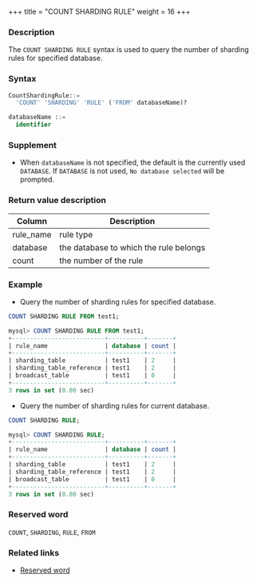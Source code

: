 +++
title = "COUNT SHARDING RULE"
weight = 16
+++

### Description

The `COUNT SHARDING RULE` syntax is used to query the number of sharding rules for specified database.

### Syntax

```sql
CountShardingRule::=
  'COUNT' 'SHARDING' 'RULE' ('FROM' databaseName)?

databaseName ::=
  identifier
```

### Supplement

- When `databaseName` is not specified, the default is the currently used `DATABASE`. If `DATABASE` is not used, `No database selected` will be prompted.

### Return value description

| Column    | Description                             |
| ----------| ----------------------------------------|
| rule_name | rule type                               |
| database  | the database to which the rule belongs  |
| count     | the number of the rule                  |


### Example

- Query the number of sharding rules for specified database.

```sql
COUNT SHARDING RULE FROM test1;
```

```sql
mysql> COUNT SHARDING RULE FROM test1;
+--------------------------+----------+-------+
| rule_name                | database | count |
+--------------------------+----------+-------+
| sharding_table           | test1    | 2     |
| sharding_table_reference | test1    | 2     |
| broadcast_table          | test1    | 0     |
+--------------------------+----------+-------+
3 rows in set (0.00 sec)
```

- Query the number of sharding rules for current database.

```sql
COUNT SHARDING RULE;
```

```sql
mysql> COUNT SHARDING RULE;
+--------------------------+----------+-------+
| rule_name                | database | count |
+--------------------------+----------+-------+
| sharding_table           | test1    | 2     |
| sharding_table_reference | test1    | 2     |
| broadcast_table          | test1    | 0     |
+--------------------------+----------+-------+
3 rows in set (0.00 sec)
```

### Reserved word

`COUNT`, `SHARDING`, `RULE`, `FROM`

### Related links

- [Reserved word](/en/reference/distsql/syntax/reserved-word/)
